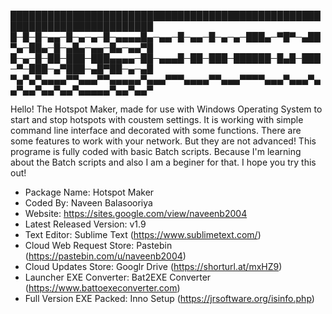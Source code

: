 █████████████████████████████████████████████████████████████████████████
█─█─█─▄▄─█─▄─▄─█─▄▄▄▄█▄─▄▄─█─▄▄─█─▄─▄─███▄─▀█▀─▄██▀▄─██▄─█─▄█▄─▄▄─█▄─▄▄▀█
█─▄─█─██─███─███▄▄▄▄─██─▄▄▄█─██─███─██████─█▄█─███─▀─███─▄▀███─▄█▀██─▄─▄█
▀▄▀▄▀▄▄▄▄▀▀▄▄▄▀▀▄▄▄▄▄▀▄▄▄▀▀▀▄▄▄▄▀▀▄▄▄▀▀▀▀▄▄▄▀▄▄▄▀▄▄▀▄▄▀▄▄▀▄▄▀▄▄▄▄▄▀▄▄▀▄▄▀

Hello!
The Hotspot Maker, made for use with Windows Operating System to start and stop hotspots with coustem settings. It is working with simple command line interface and decorated with some functions. There are some features to work with your network. But they are not advanced!
This programe is fully coded with basic Batch scripts. Because I'm learning about the Batch scripts and also I am a beginer for that.
I hope you try this out!

- Package Name: Hotspot Maker
- Coded By: Naveen Balasooriya
- Website: https://sites.google.com/view/naveenb2004
- Latest Released Version: v1.9
- Text Editor: Sublime Text (https://www.sublimetext.com/)
- Cloud Web Request Store: Pastebin (https://pastebin.com/u/naveenb2004)
- Cloud Updates Store: Googlr Drive (https://shorturl.at/mxHZ9)
- Launcher EXE Converter: Bat2EXE Converter (https://www.battoexeconverter.com)
- Full Version EXE Packed: Inno Setup (https://jrsoftware.org/isinfo.php)
